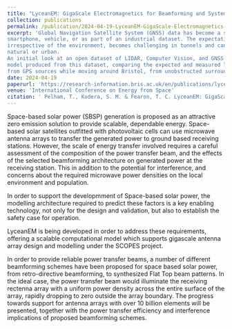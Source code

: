 ```yaml
---
title: "LyceanEM: GigaScale Electromagnetics for Beamforming and System Planning"
collection: publications
permalink: /publication/2024-04-19-LyceanEM-GigaScale-Electromagnetics-for-Beamforming-and-System-Planning
excerpt: 'Global Navigation Satellite System (GNSS) data has become a stable of modern life, whether delivered through a
smartphone, vehicle, or as part of an industrial dataset. The expectation of reliable position and time information,
irrespective of the environment, becomes challenging in tunnels and canyons with significant multipath, whether
natural or urban.
An initial look at an open dataset of LIDAR, Computer Vision, and GNSS data is presented, combined with a channel
model produced from this dataset, comparing the expected and measured line of sight and multipath contributions
from GPS sources while moving around Bristol, from unobstructed surroundings to deep natural and urban canyons.'
date: 2024-04-19
paperurl: 'https://research-information.bris.ac.uk/en/publications/lyceanem-gigascale-electromagnetics-for-beamforming-and-system-pl'
venue: 'International Conference on Energy from Space'
citation: ' Pelham, T., Kudera, S. M. & Fearon, T. C. LyceanEM: GigaScale Electromagnetics for Beamforming and System Planning.  International Conference on Energy from Space, London, United Kingdom, 19th April 2024.'
---
```

Space-based solar power (SBSP) generation is proposed as an attractive zero emission solution to provide scalable, dependable energy. Space-based solar satellites outfitted with photovoltaic cells can use microwave antenna arrays to transfer the generated power to ground based receiving stations. However, the scale of energy transfer involved requires a careful assessment of the composition of the power transfer beam, and the effects of the selected beamforming architecture on generated power at the receiving station. This in addition to the potential for interference, and concerns about the required microwave power densities on the local environment and population.

In order to support the developmment of Space-based solar power, the modelling architecture required to predict these factors is a key enabling technology, not only for the design and validation, but also to establish the safety case for operation.

LyceanEM is being developed in order to address these requirements, offering a scalable computational model which supports gigascale antenna array design and modelling under the SCOPES project.

In order to provide reliable power transfer beams, a number of different beamforming schemes have been proposed for space based solar power, from retro-directive beamforming, to synthesized Flat Top beam patterns. In the ideal case, the power transfer beam would illuminate the receiving rectenna array with a uniform power density across the entire surface of the array, rapidly dropping to zero outside the array boundary. The progress towards support for antenna arrays with over 10 billion elements will be presented, together with the power transfer efficiency and interference implications of proposed beamforming schemes.